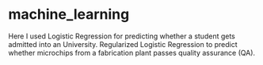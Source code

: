 # machine_learning
Here I used Logistic Regression for predicting whether a student gets admitted into an University.
Regularized Logistic Regression  to predict whether microchips from a fabrication plant passes quality assurance (QA). 
